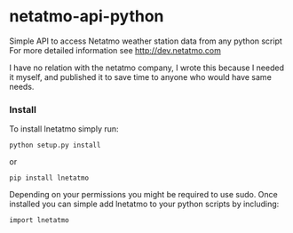 netatmo-api-python
==================

Simple API to access Netatmo weather station data from any python script
For more detailed information see http://dev.netatmo.com

I have no relation with the netatmo company, I wrote this because I needed it myself,
and published it to save time to anyone who would have same needs.

### Install ###

To install lnetatmo simply run:

    python setup.py install

  or

    pip install lnetatmo

Depending on your permissions you might be required to use sudo.
Once installed you can simple add lnetatmo to your python scripts by including:

    import lnetatmo

